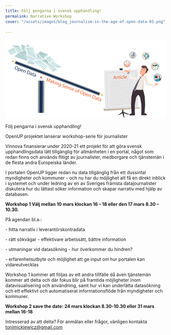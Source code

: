 ```yaml
---
title: Följ pengarna i svensk upphandling!
permalink: Narrative Workshop
cover: "/assets/images/blog_journalism-in-the-age-of-open-data-03.png"

---
```

![](/assets/images/blog_journalism-in-the-age-of-open-data-03.png)

Följ pengarna i svensk upphandling!

OpenUP projektet lanserar workshop-serie för journalister

Vinnova finansierar under 2020-21 ett projekt för att göra svensk upphandlingsdata lätt tillgänglig för allmänheten i en portal, något som redan finns och används flitigt av journalister, medborgare och tjänstemän i de flesta andra Europeiska länder.

I portalen OpenUP ligger redan nu data tillgänglig från ett dussintal myndigheter och kommuner - och nu har du möjlighet att få en direkt inblick i systemet och under ledning av en av Sveriges främsta datajournalister diskutera hur du lättast söker information och skapar narrativ med hjälp av databasen.

**Workshop 1 Välj mellan 10 mars klockan 16 – 18 eller den 17 mars 8.30 – 10.30.**

På agendan bl.a.:

\- hitta narrativ i leverantörskontradata

\- rätt sökvägar - effektivare arbetssätt, bättre information

\- utmaningar vid datasökning - hur överkommer du hindren?

\- erfarenhetsutbyte och möjlighet att ge input om hur portalen kan vidareutvecklas

Workshop 1 kommer att följas av ett andra tillfälle då även tjänstemän kommer att delta och där fokus blir på framtida möjligheter inom datavisualisering och användning, samt hur vi kan underlätta datasökning och ett effektivt och automatiserat informationsflöde från myndigheter och kommuner.

**Workshop 2 save the date: 24 mars klockan 8.30-10.30 eller 31 mars mellan 16-18**

Intresserad av att delta? För anmälan eller frågor, vänligen kontakta [tonimickiewicz@gmail.com](mailto:tonimickiewicz@gmail.com)

